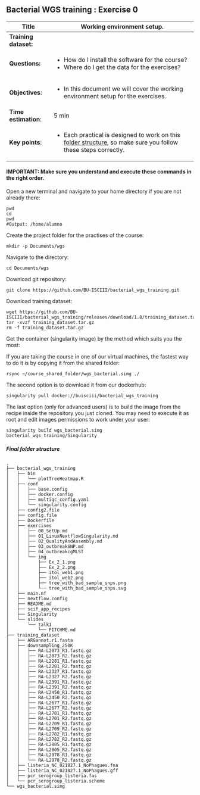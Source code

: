 ## Bacterial WGS training : Exercise 0

<div class="tables-start"></div>

|**Title**| Working environment setup.|
|---------|-------------------------------------------|
|**Training dataset:**|
|**Questions:**| <ul><li>How do I install the software for the course?</li><li>Where do I get the data for the exercises?</li></ul>|
|**Objectives**:|<ul><li>In this document we will cover the working environment setup for the exercises.</li></ul>|
|**Time estimation**:| 5 min |
|**Key points**:|<ul><li>Each practical is designed to work on this [folder structure](#final-folder-structure), so make sure you follow these steps correctly.</li></ul>|

<div class="tables-end"></div>

#### IMPORTANT: Make sure you understand and execute these commands in the right order.

Open a new terminal and navigate to your home directory if you are not already there:

```
pwd
cd
pwd
#Output: /home/alumno
```

Create the project folder for the practises of the course:

```
mkdir -p Documents/wgs
```

Navigate to the directory:

```
cd Documents/wgs
```

Download git repository:

```
git clone https://github.com/BU-ISCIII/bacterial_wgs_training.git
```

Download training dataset:

```
wget https://github.com/BU-ISCIII/bacterial_wgs_training/releases/download/1.0/training_dataset.tar.gz
tar -xvzf training_dataset.tar.gz
rm -f training_dataset.tar.gz
```

Get the container (singularity image) by the method which suits you the most:

If you are taking the course in one of our virtual machines, the fastest way to do it is by copying it from the shared folder:
```
rsync ~/course_shared_folder/wgs_bacterial.simg ./
```
The second option is to download it from our dockerhub:
```
singularity pull docker://buisciii/bacterial_wgs_training
```
The last option (only for advanced users) is to build the image from the recipe inside the repository you just cloned. You may need to execute it as root and edit images permissions to work under your user:
```
singularity build wgs_bacterial.simg bacterial_wgs_training/Singularity
```


##### Final folder structure

```
.
├── bacterial_wgs_training
│   ├── bin
│   │   └── plotTreeHeatmap.R
│   ├── conf
│   │   ├── base.config
│   │   ├── docker.config
│   │   ├── multiqc_config.yaml
│   │   └── singularity.config
│   ├── config2.file
│   ├── config.file
│   ├── Dockerfile
│   ├── exercises
│   │   ├── 00_SetUp.md
│   │   ├── 01_LinuxNextflowSingularity.md
│   │   ├── 02_QualityAndAssembly.md
│   │   ├── 03_outbreakSNP.md
│   │   ├── 04_outbreakcgMLST
│   │   └── img
│   │       ├── Ex_2_1.png
│   │       ├── Ex_2_2.png
│   │       ├── itol_web1.png
│   │       ├── itol_web2.png
│   │       ├── tree_with_bad_sample_snps.png
│   │       └── tree_with_bad_sample_snps.svg
│   ├── main.nf
│   ├── nextflow.config
│   ├── README.md
│   ├── scif_app_recipes
│   ├── Singularity
│   └── slides
│       └── talk1
│           └── PITCHME.md
├── training_dataset
│   ├── ARGannot.r1.fasta
│   ├── downsampling_250K
│   │   ├── RA-L2073_R1.fastq.gz
│   │   ├── RA-L2073_R2.fastq.gz
│   │   ├── RA-L2281_R1.fastq.gz
│   │   ├── RA-L2281_R2.fastq.gz
│   │   ├── RA-L2327_R1.fastq.gz
│   │   ├── RA-L2327_R2.fastq.gz
│   │   ├── RA-L2391_R1.fastq.gz
│   │   ├── RA-L2391_R2.fastq.gz
│   │   ├── RA-L2450_R1.fastq.gz
│   │   ├── RA-L2450_R2.fastq.gz
│   │   ├── RA-L2677_R1.fastq.gz
│   │   ├── RA-L2677_R2.fastq.gz
│   │   ├── RA-L2701_R1.fastq.gz
│   │   ├── RA-L2701_R2.fastq.gz
│   │   ├── RA-L2709_R1.fastq.gz
│   │   ├── RA-L2709_R2.fastq.gz
│   │   ├── RA-L2782_R1.fastq.gz
│   │   ├── RA-L2782_R2.fastq.gz
│   │   ├── RA-L2805_R1.fastq.gz
│   │   ├── RA-L2805_R2.fastq.gz
│   │   ├── RA-L2978_R1.fastq.gz
│   │   └── RA-L2978_R2.fastq.gz
│   ├── listeria_NC_021827.1_NoPhagues.fna
│   ├── listeria_NC_021827.1_NoPhagues.gff
│   ├── pcr_serogroup_listeria.fas
│   └── pcr_serogroup_listeria.scheme
└── wgs_bacterial.simg
```
